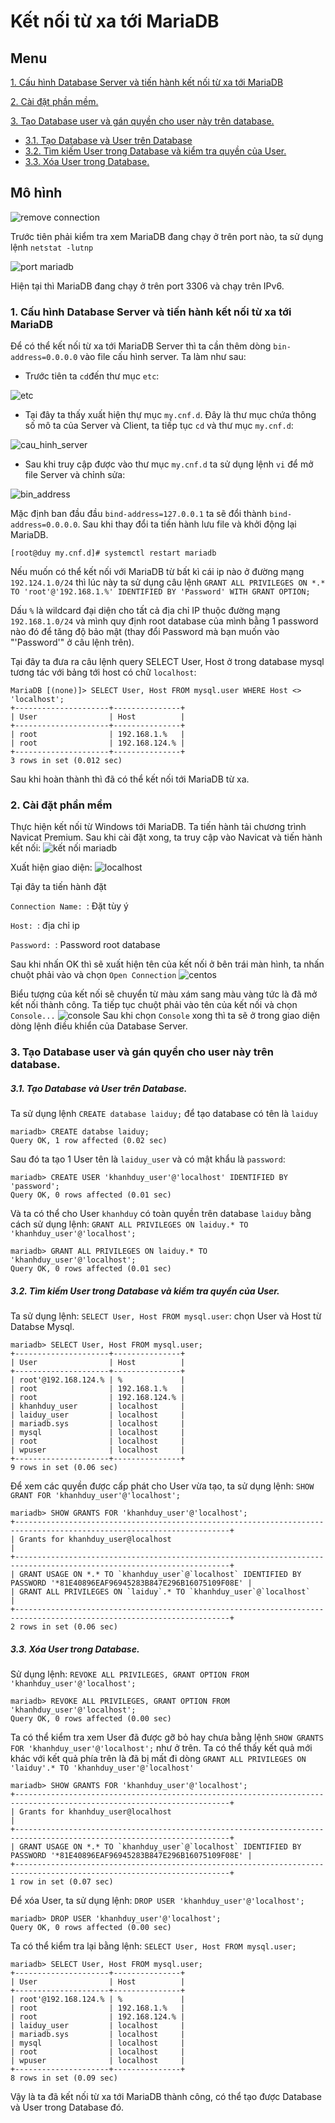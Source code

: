 # Kết nối từ xa tới MariaDB
## Menu

[1. Cấu hình Database Server và tiến hành kết nối từ xa tới MariaDB](#CauHinhVaKetNoiTuXa)

[2. Cài đặt phần mềm.](#CaiDatPhanMem)

[3. Tạo Database user và gán quyền cho user này trên database.](#TaoDatabaseUserVaGanQuyenChoUser)
- [3.1. Tạo Database và User trên Database](#TaoDatabaseVaUser)
- [3.2. Tìm kiếm User trong Database và kiểm tra quyền của User.](#TimKiemUser)
- [3.3. Xóa User trong Database.](#XoaUser)

## Mô hình
![remove connection](https://user-images.githubusercontent.com/84270045/148937089-7bce1620-05dc-4359-91ec-2080af215486.png)



Trước tiên phải kiểm tra xem MariaDB đang chạy ở trên port nào, ta sử dụng lệnh `netstat -lutnp`

![port mariadb](https://user-images.githubusercontent.com/84270045/148676777-fdb90cd0-2f8e-43c5-b9d0-5788d5692819.png)

Hiện tại thì MariaDB đang chạy ở trên port 3306 và chạy trên IPv6. 

<a name="CauHinhVaKetNoiTuXa"></a>
### 1. Cấu hình Database Server và tiến hành kết nối từ xa tới MariaDB

Để có thể kết nối từ xa tới MariaDB Server thì ta cần thêm dòng `bin-address=0.0.0.0` vào file cấu hình server. Ta làm như sau:
- Trước tiên ta `cd`đến thư mục `etc`:

![etc](https://user-images.githubusercontent.com/84270045/149128796-8300af64-994a-4431-8237-4c30219bf367.png)

- Tại đây ta thấy xuất hiện thự mục `my.cnf.d`. Đây là thư mục chứa thông số mô ta của Server và Client, ta tiếp tục `cd` và thư mục `my.cnf.d`:

![cau_hinh_server](https://user-images.githubusercontent.com/84270045/149129281-876d6b77-7df8-448f-8acb-7d216c554ca7.png)

- Sau khi truy cập được vào thư mục `my.cnf.d` ta sử dụng lệnh `vi` để mở file Server và chỉnh sửa:

![bin_address](https://user-images.githubusercontent.com/84270045/149129836-596f1866-856e-410e-8c78-433e0954d47f.png)

Mặc định ban đầu đầu `bind-address=127.0.0.1` ta sẽ đổi thành `bind-address=0.0.0.0`. Sau khi thay đổi ta tiến hành lưu file và khởi động lại MariaDB.
```
[root@duy my.cnf.d]# systemctl restart mariadb
```


Nếu muốn có thể kết nối với MariaDB từ bất kì cái ip nào ở đường mạng `192.124.1.0/24` thì lúc này ta sử dụng câu lệnh `GRANT ALL PRIVILEGES ON *.* TO 'root'@'192.168.1.%' IDENTIFIED BY 'Password' WITH GRANT OPTION;`

Dấu `%` là wildcard đại diện cho tất cả địa chỉ IP thuộc đường mạng `192.168.1.0/24` và mình quy định root database của mình bằng 1 password nào đó để tăng độ bảo mật (thay đổi Password mà bạn muốn vào "'Password'" ở câu lệnh trên).

Tại đây ta đưa ra câu lệnh query SELECT User, Host ở trong database mysql tương tác với bảng tới host có chữ `localhost`:
```
MariaDB [(none)]> SELECT User, Host FROM mysql.user WHERE Host <> 'localhost';
+---------------------+---------------+
| User                | Host          |
+---------------------+---------------+
| root                | 192.168.1.%   |
| root                | 192.168.124.% |
+---------------------+---------------+
3 rows in set (0.012 sec)
```
Sau khi hoàn thành thì đã có thể kết nối tới MariaDB từ xa.

<a name="CaiDatPhanMem"></a>
### 2. Cài đặt phần mềm 
Thực hiện kết nối từ Windows tới MariaDB. Ta tiến hành tải chương trình Navicat Premium. Sau khi cài đặt xong, ta truy cập vào Navicat và tiến hành kết nối:
![kết nối mariadb](https://user-images.githubusercontent.com/84270045/148677399-dd624f61-4086-48fa-b1e8-d18d3041cda7.png)

Xuất hiện giao diện:
![localhost](https://user-images.githubusercontent.com/84270045/148677442-9b2c941b-a072-4b4b-adb5-e23dff824142.png)

Tại đây ta tiến hành đặt 

`Connection Name: `: Đặt tùy ý

`Host: `: địa chỉ ip 
    
`Password: `: Password root database

Sau khi nhấn OK thì sẽ xuất hiện tên của kết nối ở bên trái màn hình, ta nhấn chuột phải vào và chọn `Open Connection`
![centos](https://user-images.githubusercontent.com/84270045/148677783-bdd73503-cca5-4d55-b26f-0a16243d0fd5.png)

Biểu tượng của kết nối sẽ chuyển từ màu xám sang màu vàng tức là đã mở kết nối thành công. Ta tiếp tục chuột phải vào tên của kết nối và chọn `Console...`
![console](https://user-images.githubusercontent.com/84270045/148677886-3cfdb577-9a93-4250-8f29-7af802b20aa3.png)
Sau khi chọn `Console` xong thì ta sẽ ở trong giao diện dòng lệnh điều khiển của Database Server.

<a name="TaoDatabaseUserVaGanQuyenChoUser"></a>
### 3. Tạo Database user và gán quyền cho user này trên database.

<a name="TaoDatabaseVaUser"></a>
##### 3.1. Tạo Database và User trên Database.
Ta sử dụng lệnh `CREATE database laiduy;` để tạo database có tên là `laiduy`
```
mariadb> CREATE databse laiduy;
Query OK, 1 row affected (0.02 sec)
```

Sau đó ta tạo 1 User tên là `laiduy_user` và có mật khẩu là `password`:
```
mariadb> CREATE USER 'khanhduy_user'@'localhost' IDENTIFIED BY 'password';
Query OK, 0 rows affected (0.01 sec)
```
 Và ta có thể cho User `khanhduy` có toàn quyền trên database `laiduy` bằng cách sử dụng lệnh: `GRANT ALL PRIVILEGES ON laiduy.* TO 'khanhduy_user'@'localhost';`
 ```
 mariadb> GRANT ALL PRIVILEGES ON laiduy.* TO 'khanhduy_user'@'localhost';
Query OK, 0 rows affected (0.01 sec)
```

<a name="TimKiemUser"></a>
##### 3.2. Tìm kiếm User trong Database và kiểm tra quyền của User.
Ta sử dụng lệnh: `SELECT User, Host FROM mysql.user`: chọn User và Host từ Databse Mysql.
```
mariadb> SELECT User, Host FROM mysql.user;
+---------------------+---------------+
| User                | Host          |
+---------------------+---------------+
| root'@192.168.124.% | %             |
| root                | 192.168.1.%   |
| root                | 192.168.124.% |
| khanhduy_user       | localhost     |
| laiduy_user         | localhost     |
| mariadb.sys         | localhost     |
| mysql               | localhost     |
| root                | localhost     |
| wpuser              | localhost     |
+---------------------+---------------+
9 rows in set (0.06 sec)
```
  
Để xem các quyền được cấp phát cho User vừa tạo, ta sử dụng lệnh: `SHOW GRANT FOR 'khanhduy_user'@'localhost';`
```
mariadb> SHOW GRANTS FOR 'khanhduy_user'@'localhost';
+----------------------------------------------------------------------------------------------------------------------+
| Grants for khanhduy_user@localhost                                                                                   |
+----------------------------------------------------------------------------------------------------------------------+
| GRANT USAGE ON *.* TO `khanhduy_user`@`localhost` IDENTIFIED BY PASSWORD '*81E40896EAF96945283B847E296B16075109F08E' |
| GRANT ALL PRIVILEGES ON `laiduy`.* TO `khanhduy_user`@`localhost`                                                    |
+----------------------------------------------------------------------------------------------------------------------+
2 rows in set (0.06 sec)
```

<a name="XoaUser"></a>
##### 3.3. Xóa User trong Database.
Sử dụng lệnh: `REVOKE ALL PRIVILEGES, GRANT OPTION FROM 'khanhduy_user'@'localhost';`
```
mariadb> REVOKE ALL PRIVILEGES, GRANT OPTION FROM 'khanhduy_user'@'localhost';
Query OK, 0 rows affected (0.00 sec)
```

Ta có thể kiểm tra xem User đã được gỡ bỏ hay chưa bằng lệnh `SHOW GRANTS FOR 'khanhduy_user'@'localhost';` như ở trên. Ta có thể thấy kết quả mới khác với kết quả phía trên là đã bị mất đi dòng `GRANT ALL PRIVILEGES ON 'laiduy'.* TO 'khanhduy_user'@'localhost'`
```
mariadb> SHOW GRANTS FOR 'khanhduy_user'@'localhost';
+----------------------------------------------------------------------------------------------------------------------+
| Grants for khanhduy_user@localhost                                                                                   |
+----------------------------------------------------------------------------------------------------------------------+
| GRANT USAGE ON *.* TO `khanhduy_user`@`localhost` IDENTIFIED BY PASSWORD '*81E40896EAF96945283B847E296B16075109F08E' |
+----------------------------------------------------------------------------------------------------------------------+
1 row in set (0.07 sec)
```

Để xóa User, ta sử dụng lệnh: `DROP USER 'khanhduy_user'@'localhost';`
```
mariadb> DROP USER 'khanhduy_user'@'localhost';
Query OK, 0 rows affected (0.00 sec)
```
 Ta có thể kiểm tra lại bằng lệnh: `SELECT User, Host FROM mysql.user;`
 ```
 mariadb> SELECT User, Host FROM mysql.user;
+---------------------+---------------+
| User                | Host          |
+---------------------+---------------+
| root'@192.168.124.% | %             |
| root                | 192.168.1.%   |
| root                | 192.168.124.% |
| laiduy_user         | localhost     |
| mariadb.sys         | localhost     |
| mysql               | localhost     |
| root                | localhost     |
| wpuser              | localhost     |
+---------------------+---------------+
8 rows in set (0.09 sec)
```

Vậy là ta đã kết nối từ xa tới MariaDB thành công, có thể tạo được Database và User trong Database đó.
